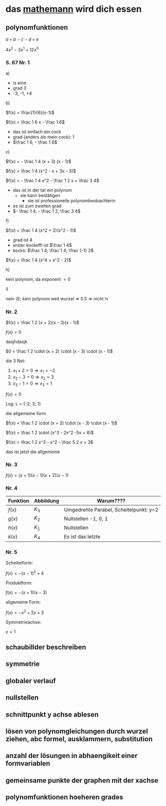 # das [mathemann](https://www.youtube.com/user/Mathemann) wird dich essen

## polynomfunktionen

$a + b - c - d + e$

$4x^2 - 3x^1 + 12x^0$

### S. 67 Nr. 1

a)

- is eine
- grad 3
- -3, -1, +4

b)

$f(x) = \frac{1}{6}(x-1)$

$f(x) = \frac 1 6 x - \frac 1 6$

- das ist einfach ein cock
- grad (anders als mein cock): $1$
- $\frac 1 6, - \frac 1 6$

c)

$f(x) = - \frac 1 4 (x + 3) (x - 1)$

$f(x) = \frac 1 4 (x^2 - x + 3x - 3)$

$f(x) = - \frac 1 4 x^2 - \frac 1 2 x + \frac 3 4$

- das ist in der tat ein polynom
    + sie kann bestätigen
        * sie ist professionelle polynombeobachterin
- es ist zum zweiten grad
- $- \frac 1 4, - \frac 1 2, \frac 3 4$

f)

$f(x) = \frac 1 4 (x^2 + 2)(x^2 - 1)$

- grad ist 4
- erster kockeffi ist $\frac 1 4$
- kocks: $\frac 1 4; \frac 1 4; \frac {-1} 2$

$f(x) = \frac 1 4 (x^4 + x^2 - 2)$

h)

kein polynom, da exponent $< 0$

i)

nein 😢; kein polynom weil wurzel => 0.5 => nicht ℕ

### Nr. 2

$f(x) = \frac 1 2 (x + 2)(x - 3)(x - 1)$

$f(x) = 0$

dasjhdasjk

$0 = \frac 1 2 \cdot (x + 2) \cdot (x - 3) \cdot (x - 1)$

die 3 Nst:

1. $x_1 + 2 = 0 \Rightarrow x_1 = -2$
2. $x_2 - 3 = 0 \Rightarrow x_2 = 3$
3. $x_3 - 1 = 0 \Rightarrow x_3 = 1$

$f(x) = 0$

Lsg: L = {-2; 3; 1}

die allgemeine form

$f(x) = \frac 1 2 \cdot (x + 2) \cdot (x - 3) \cdot (x - 1)$

$f(x) = \frac 1 2 \cdot (x^3 - 2x^2 -5x + 6)$

$f(x) = \frac 1 2 x^3 - x^2 - \frac 5 2 x + 3$

das ist jetzt die allgemeine

### Nr. 3

$f(x) = (x+1)(x-1)(x+2)(x-1)$

### Nr. 4

Funktion | Abbildung | Warum????
---|---|---
$f(x)$ | $K_3$ | Umgedrehte Parabel, Scheitelpunkt: y=2
$g(x)$ | $K_2$ | Nullstellen -1, 0, 1
$h(x)$ | $K_1$ | Nullstellen
$k(x)$ | $K_4$ | Es ist das letzte

### Nr. 5

Scheitelform:

$f(x) = -(x-1)^2 + 4$

Produktform:

$f(x) = -(x + 1)(x - 3)$

allgemeine Form:

$f(x) = - x^2 + 2x + 3$

Symmetrieachse:

$x = 1$

## schaubillder beschreiben

## symmetrie

## globaler verlauf

## nullstellen

## schnittpunkt y achse ablesen

## lösen von polynomgleichungen durch wurzel ziehen, abc formel, ausklammern, substitution

## anzahl der lösungen in abhaengikeit einer formvariablen

## gemeinsame punkte der graphen mit der xachse

## polynomfunktionen hoeheren grades
